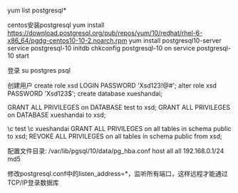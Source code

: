 yum list postgresql*

centos安装postgresql
yum install https://download.postgresql.org/pub/repos/yum/10/redhat/rhel-6-x86_64/pgdg-centos10-10-2.noarch.rpm
yum install postgresql10-server
service postgresql-10 initdb
chkconfig postgresql-10 on
service postgresql-10 start

登录
su postgres
psql

创建用户
create role xsd LOGIN PASSWORD 'Xsd123!@#';
alter role xsd PASSWORD 'Xsd123$';
create database xueshandai;



GRANT ALL PRIVILEGES on DATABASE test to xsd;
GRANT ALL PRIVILEGES on DATABASE xueshandai to xsd;

\c test
\c xueshandai
GRANT ALL PRIVILEGES on all tables in schema public to xsd;
REVOKE ALL PRIVILEGES on all tables in schema public from xsd;

配置文件目录: /var/lib/pgsql/10/data/pg_hba.conf
host    all             all             192.168.0.1/24          md5

修改postgresql.conf中的listen_address=*，监听所有端口，这样远程才能通过TCP/IP登录数据库


